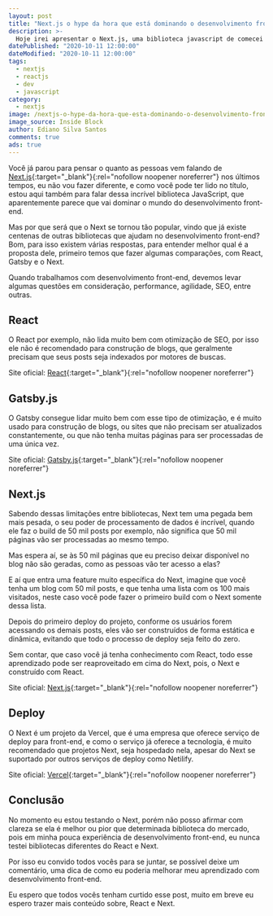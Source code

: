 ```yaml
---
layout: post
title: "Next.js o hype da hora que está dominando o desenvolvimento front-end"
description: >-
  Hoje irei apresentar o Next.js, uma biblioteca javascript de comecei a estudar em paralelo com React.
datePublished: "2020-10-11 12:00:00"
dateModified: "2020-10-11 12:00:00"
tags:
  - nextjs
  - reactjs
  - dev
  - javascript
category:
  - nextjs
image: /nextjs-o-hype-da-hora-que-esta-dominando-o-desenvolvimento-front-end.png
image_source: Inside Block
author: Ediano Silva Santos
comments: true
ads: true
---
```


Você já parou para pensar o quanto as pessoas vem falando de [Next.js](https://nextjs.org){:target="_blank"}{:rel="nofollow noopener noreferrer"} nos últimos tempos, eu não vou fazer diferente, e como você pode ter lido no título, estou aqui também para falar dessa incrível biblioteca JavaScript, que aparentemente parece que vai dominar o mundo do desenvolvimento front-end.

Mas por que será que o Next se tornou tão popular, vindo que já existe centenas de outras bibliotecas que ajudam no desenvolvimento front-end? Bom, para isso existem várias respostas, para entender melhor qual é a proposta dele, primeiro temos que fazer algumas comparações, com React, Gatsby e o Next.

Quando trabalhamos com desenvolvimento front-end, devemos levar algumas questões em consideração, performance, agilidade, SEO, entre outras.

## React

O React por exemplo, não lida muito bem com otimização de SEO, por isso ele não é recomendado para construção de blogs, que geralmente precisam que seus posts seja indexados por motores de buscas.

Site oficial: [React](https://reactjs.org){:target="_blank"}{:rel="nofollow noopener noreferrer"}

## Gatsby.js

O Gatsby consegue lidar muito bem com esse tipo de otimização, e é muito usado para construção de blogs, ou sites que não precisam ser atualizados constantemente, ou que não tenha muitas páginas para ser processadas de uma única vez.

Site oficial: [Gatsby.js](https://www.gatsbyjs.com){:target="_blank"}{:rel="nofollow noopener noreferrer"}

## Next.js

Sabendo dessas limitações entre bibliotecas, Next tem uma pegada bem mais pesada, o seu poder de processamento de dados é incrível, quando ele faz o build de 50 mil posts por exemplo, não significa que 50 mil páginas vão ser processadas ao mesmo tempo.

Mas espera aí, se às 50 mil páginas que eu preciso deixar disponível no blog não são geradas, como as pessoas vão ter acesso a elas?

E aí que entra uma feature muito específica do Next, imagine que você tenha um blog com 50 mil posts, e que tenha uma lista com os 100 mais visitados, neste caso você pode fazer o primeiro build com o Next somente dessa lista.

Depois do primeiro deploy do projeto, conforme os usuários forem acessando os demais posts, eles vão ser construídos de forma estática e dinâmica, evitando que todo o processo de deploy seja feito do zero.

Sem contar, que caso você já tenha conhecimento com React, todo esse aprendizado pode ser reaproveitado em cima do Next, pois, o Next e construído com React.

Site oficial: [Next.js](https://nextjs.org){:target="_blank"}{:rel="nofollow noopener noreferrer"}

## Deploy

O Next é um projeto da Vercel, que é uma empresa que oferece serviço de deploy para front-end, e como o serviço já oferece a tecnologia, é muito recomendado que projetos Next, seja hospedado nela, apesar do Next se suportado por outros serviços de deploy como Netilify.

Site oficial: [Vercel](https://vercel.com){:target="_blank"}{:rel="nofollow noopener noreferrer"}

## Conclusão

No momento eu estou testando o Next, porém não posso afirmar com clareza se ela é melhor ou pior que determinada biblioteca do mercado, pois em minha pouca experiência de desenvolvimento front-end, eu nunca testei bibliotecas diferentes do React e Next.

Por isso eu convido todos vocês para se juntar, se possível deixe um comentário, uma dica de como eu poderia melhorar meu aprendizado com desenvolvimento front-end.

Eu espero que todos vocês tenham curtido esse post, muito em breve eu espero trazer mais conteúdo sobre, React e Next.
